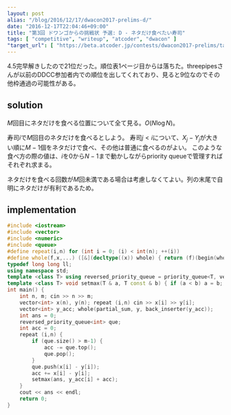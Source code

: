 ```yaml
---
layout: post
alias: "/blog/2016/12/17/dwacon2017-prelims-d/"
date: "2016-12-17T22:04:46+09:00"
title: "第3回 ドワンゴからの挑戦状 予選: D - ネタだけ食べたい寿司"
tags: [ "competitive", "writeup", "atcoder", "dwacon" ]
"target_url": [ "https://beta.atcoder.jp/contests/dwacon2017-prelims/tasks/dwango2017qual_d" ]
---
```


$4.5$完早解きしたので$21$位だった。順位表$1$ページ目からは落ちた。threepipesさんが以前のDDCC参加者内での順位を出してくれており、見ると$9$位なのでその他枠通過の可能性がある。

## solution

$M$回目にネタだけを食べる位置について全て見る。$O(N \log N)$。

寿司$i$で$M$回目のネタだけを食べるとしよう。
寿司$j \lt i$について、$X_j - Y_j$が大きい順に$M-1$個をネタだけで食べ、その他は普通に食べるのがよい。
このような食べ方の際の値は、$i$を$0$から$N-1$まで動かしながらpriority queueで管理すればそれぞれ求まる。

ネタだけを食べる回数が$M$回未満である場合は考慮しなくてよい。列の末尾で自明にネタだけが有利であるため。

## implementation

``` c++
#include <iostream>
#include <vector>
#include <numeric>
#include <queue>
#define repeat(i,n) for (int i = 0; (i) < int(n); ++(i))
#define whole(f,x,...) ([&](decltype((x)) whole) { return (f)(begin(whole), end(whole), ## __VA_ARGS__); })(x)
typedef long long ll;
using namespace std;
template <class T> using reversed_priority_queue = priority_queue<T, vector<T>, greater<T> >;
template <class T> void setmax(T & a, T const & b) { if (a < b) a = b; }
int main() {
    int n, m; cin >> n >> m;
    vector<int> x(n), y(n); repeat (i,n) cin >> x[i] >> y[i];
    vector<int> y_acc; whole(partial_sum, y, back_inserter(y_acc));
    int ans = 0;
    reversed_priority_queue<int> que;
    int acc = 0;
    repeat (i,n) {
        if (que.size() > m-1) {
            acc -= que.top();
            que.pop();
        }
        que.push(x[i] - y[i]);
        acc += x[i] - y[i];
        setmax(ans, y_acc[i] + acc);
    }
    cout << ans << endl;
    return 0;
}
```
